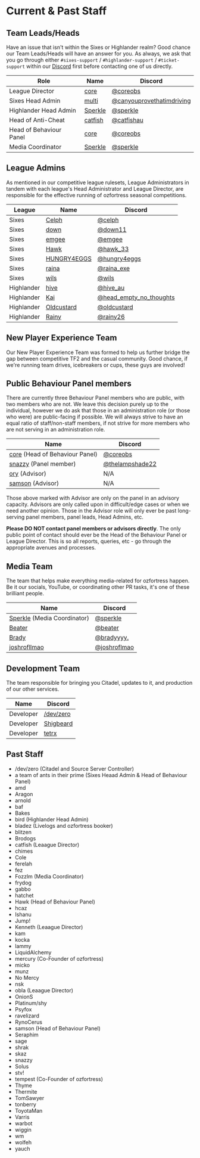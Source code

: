 # Current & Past Staff
## Team Leads/Heads
Have an issue that isn't within the Sixes or Highlander realm? Good chance our Team Leads/Heads will have an answer for you. As always, we ask that you go through either `#sixes-support` / `#highlander-support` / `#ticket-support` within our [Discord](https://discord.gg/7E6kC2H "If you have issues with verification, please contact an administrator via the sidebar in Discord.") first before contacting one of us directly.

| Role | Name | Discord |
| ---- | ---- | ------- |
| League Director | [core](https://ozfortress.com/users/491 "Please contact me via Discord only.") | [@coreobs](https://discordapp.com/users/226205616773922816) |
| Sixes Head Admin | [multi](https://ozfortress.com/users/781) | [@canyouprovethatimdriving](https://discordapp.com/users/125870207897042944) |
| Highlander Head Admin | [Sperkle](https://ozfortress.com/users/618) | [@sperkle](https://discordapp.com/users/180875592923611145) |
| Head of Anti-Cheat | [catfish](https://ozfortress.com/users/96) | [@catfishau](https://discordapp.com/users/129062149640159232) |
| Head of Behaviour Panel | [core](https://ozfortress.com/users/491 "Please contact me via Discord only.") | [@coreobs](https://discordapp.com/users/226205616773922816) |
| Media Coordinator | [Sperkle](https://ozfortress.com/users/618) | [@sperkle](https://discordapp.com/users/180875592923611145) |

## League Admins
As mentioned in our competitive league rulesets, League Administrators in tandem with each league's Head Administrator and League Director, are responsible for the effective running of ozfortress seasonal competitions.

| League | Name | Discord |
| ---- | ---- | ------- |
| Sixes | [Celph](https://ozfortress.com/users/4285) | [@celph](https://discordapp.com/users/131180625649467392) |
| Sixes | [down](https://ozfortress.com/users/299) | [@down11](https://discordapp.com/users/139166437754273792) |
| Sixes | [emgee](https://ozfortress.com/users/76) | [@emgee](https://discordapp.com/users/86424530871910400) |
| Sixes | [Hawk](https://ozfortress.com/users/233) | [@hawk_33](https://discordapp.com/users/83079514917175296) |
| Sixes | [HUNGRY4EGGS](https://ozfortress.com/users/1484) | [@hungry4eggs](https://discordapp.com/users/215383613439606784) |
| Sixes | [raina](https://ozfortress.com/users/1729) | [@raina_exe](https://discordapp.com/users/712785948047441921) |
| Sixes | [wils](https://ozfortress.com/users/598) | [@wils](https://discordapp.com/users/200809127549730816) |
| Highlander | [hive](https://ozfortress.com/users/4274) | [@hive_au](https://discordapp.com/users/769469567272878110) |
| Highlander | [Kai](https://ozfortress.com/users/4034) | [@head_empty_no_thoughts](https://discordapp.com/users/213653809937907712) |
| Highlander | [Oldcustard](https://ozfortress.com/users/4030) | [@oldcustard](https://discordapp.com/users/333896131840966657) |
| Highlander | [Rainy](https://ozfortress.com/users/3124) | [@rainy26](https://discordapp.com/users/107399782162558976) |

## New Player Experience Team
Our New Player Experience Team was formed to help us further bridge the gap between competitive TF2 and the casual community. Good chance, if we're running team drives, icebreakers or cups, these guys are involved!

## Public Behaviour Panel members
There are currently three Behaviour Panel members who are public, with two members who are not. We leave this decision purely up to the individual, however we do ask that those in an administration role (or those who were) are public-facing if possible. We will always strive to have an equal ratio of staff/non-staff members, if not strive for more members who are not serving in an administration role.

| Name | Discord |
| ---- | ------- |
| [core](https://ozfortress.com/users/491) (Head of Behaviour Panel) | [@coreobs](https://discordapp.com/users/226205616773922816) |
| [snazzy](https://ozfortress.com/users/37 "Please DO NOT contact panel members, contact the Head of the Behaviour Panel only.") (Panel member) | [@thelampshade22](https://discordapp.com/users/125913179690631169) |
| [ory](https://ozfortress.com/users/1303 "Please DO NOT contact Advisors, they no longer actively sit on the panel.") (Advisor) | N/A |
| [samson](https://ozfortress.com/users/205 "Please DO NOT contact Advisors, they no longer actively sit on the panel.") (Advisor) | N/A |

Those above marked with Advisor are only on the panel in an advisory capacity. Advisors are only called upon in difficult/edge cases or when we need another opinion. Those in the Advisor role will only ever be past long-serving panel members, panel leads, Head Admins, etc.

**Please DO NOT contact panel members or advisors directly**. The only public point of contact should ever be the Head of the Behaviour Panel or League Director. This is so all reports, queries, etc - go through the appropriate avenues and processes.

## Media Team
The team that helps make everything media-related for ozfortress happen. Be it our socials, YouTube, or coordinating other PR tasks, it's one of these brilliant people.

| Name | Discord |
| ---- | ------- |
| [Sperkle](https://ozfortress.com/users/618) (Media Coordinator) | [@sperkle](https://discordapp.com/users/180875592923611145) |
| [Beater](https://ozfortress.com/users/2031) | [@beater](https://discordapp.com/users/105311959636791296) |
| [Brady](https://ozfortress.com/users/140) | [@bradyyyy.](https://discordapp.com/users/179839476053311489) |
| [joshrofllmao](https://ozfortress.com/users/1188) | [@joshroflmao](https://discordapp.com/users/170138245819138048) |

## Development Team
The team responsible for bringing you Citadel, updates to it, and production of our other services.

| Name | Discord |
| ---- | ------- |
| Developer | [/dev/zero](https://ozfortress.com/users/2) | [@.dev.zero](https://discordapp.com/users/131721186869641216) |
| Developer | [Shigbeard](https://ozfortress.com/users/1395) | [@shigbeard](https://discordapp.com/users/136264506933248000) |
| Developer | [tetrx](https://ozfortress.com/users/249) | [@tetrix.au](https://discordapp.com/users/89313228194058240) |

## Past Staff

+ /dev/zero (Citadel and Source Server Controller)
+ a team of ants in their prime (Sixes Heaad Admin & Head of Behaviour Panel)
+ amd
+ Aragon
+ arnold
+ baf
+ Bakes
+ bird (Highlander Head Admin)
+ bladez (Livelogs and ozfortress booker)
+ blitzen
+ Brodogs
+ catfish (Leaague Director)
+ chimes
+ Cole
+ ferelah
+ fez
+ Fozzlm (Media Coordinator)
+ frydog
+ gabbo
+ hatchet
+ Hawk (Head of Behaviour Panel)
+ hcaz
+ Ishanu
+ Jump!
+ Kenneth (Leaague Director)
+ kam
+ kocka
+ lammy
+ LiquidAlchemy
+ mercury (Co-Founder of ozfortress)
+ micko
+ munz
+ No Mercy
+ nsk
+ obla (Leaague Director)
+ OnionS
+ Platinum/shy
+ Psyfox
+ ravelizard
+ RynoCerus
+ samson (Head of Behaviour Panel)
+ Seraphim
+ sage
+ shrak
+ skaz
+ snazzy
+ Solus
+ stv!
+ tempest (Co-Founder of ozfortress)
+ Thyme
+ Thermite
+ TomSawyer
+ tonberry
+ ToyotaMan
+ Varris
+ warbot
+ wiggin
+ wm
+ wolfeh
+ yauch
